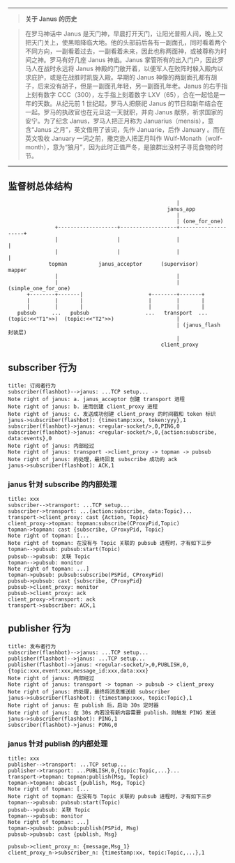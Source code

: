 
----------

> **关于 Janus 的历史**

> 在罗马神话中 Janus 是天门神，早晨打开天门，让阳光普照人间，晚上又把天门关上，使黑暗降临大地。他的头部前后各有一副面孔，同时看着两个不同方向，一副看着过去，一副看着未来，因此也称两面神，或被尊称为时间之神。罗马有好几座 Janus 神庙。Janus 掌管所有的出入门户，因此罗马人在战时永远将 Janus 神殿的门敞开着，以便军人在败阵时躲入殿内以求庇护，或是在战胜时凯旋入殿。早期的 Janus 神像的两副面孔都有胡子，后来没有胡子，但是一副面孔年轻，另一副面孔年老。Janus 的右手指上刻有数字 CCC（300），左手指上刻着数字 LXV（65），合在一起恰是一年的天数。从纪元前 1 世纪起，罗马人把祭祀 Janus 的节日和新年结合在一起。罗马的执政官也在元旦这一天就职，并向 Janus 献祭，祈求国家的安宁。为了纪念 Janus，罗马人把正月称为 Januarius（mensis），意含“Janus 之月”，英文借用了该词，先作 Januarie，后作 January 。而在英文吸收 January 一词之前，撒克逊人把正月叫作 Wulf-Monath（wolf-month），意为“狼月”，因为此时正值严冬，是狼群出没村子寻觅食物的时节。

----------

## 监督树总体结构



```
                                                      |
                                                   janus_app
                                                      |
                                                      | (one_for_one)
               +-------------------+------------------+--------------------+
               |                   |                  |                    |
               |                   |                  |                    |
             topman          janus_acceptor      (supervisor)            mapper
               |                                      |
               |                                      | (simple_one_for_one)
      +--------+-------|                     +--------+-------+
      |        |       |                     |        |       |
      |        |       |                     |        |       |
   pubsub     ...   pubsub                  ...   transport  ...
(topic:<<"T1">>)  (topic:<<"T2">>)                    |
                                                      | (janus_flash 封装层)
                                                      |
                                                 client_proxy

```

## subscriber 行为

```sequence
title: 订阅者行为
subscriber(flashbot)-->janus: ...TCP setup...
Note right of janus: a. janus_acceptor 创建 transport 进程
Note right of janus: b. 进而创建 client_proxy 进程
Note right of janus: c. 发送成功创建 client_proxy 的时间戳和 token 标识
janus->subscriber(flashbot): {timestamp:xxx, token:yyy},1
subscriber(flashbot)->janus: <regular-socket/>,0,PING,0
subscriber(flashbot)->janus: <regular-socket/>,0,{action:subscribe, data:events},0
Note right of janus: 内部经过 
Note right of janus: transport ->client_proxy -> topman -> pubsub
Note right of janus: 的处理，最终回复 subscribe 成功的 ack
janus->subscriber(flashbot): ACK,1
```


### janus 针对 subscribe 的内部处理

```sequence
title: xxx
subscriber-->transport: ...TCP setup...
subscriber->transport: ...{action:subscribe, data:Topic}...
transport->client_proxy: cast {Action, Topic}
client_proxy->topman: topman:subscribe(CProxyPid,Topic)
topman->topman: cast {subscribe, CProxyPid, Topic}
Note right of topman: [...
Note right of topman: 在没有与 Topic 关联的 pubsub 进程时，才有如下三步
topman-->pubsub: pubsub:start(Topic)
pubsub-->pubsub: 关联 Topic
topman-->pubsub: monitor
Note right of topman: ...] 
topman->pubsub: pubsub:subscribe(PSPid, CProxyPid)
pubsub->pubsub: cast {subscribe, CProxyPid}
pubsub->client_proxy: monitor
pubsub->client_proxy: ack
client_proxy->transport: ack
transport->subscriber: ACK,1
```




## publisher 行为

```sequence
title: 发布者行为
subscriber(flashbot)-->janus: ...TCP setup...
publisher(flashbot)-->janus: ...TCP setup...
publisher(flashbot)->janus: <regular-socket/>,0,PUBLISH,0,{topic:xxx,event:xxx,message_id:xxx,data:xxx}
Note right of janus: 内部经过
Note right of janus: transport -> topman -> pubsub -> client_proxy
Note right of janus: 的处理，最终将消息推送给 subscriber
janus->subscriber(flashbot): {timestamp:xxx, topic:Topic},1
Note right of janus: 在 publish 后，启动 30s 定时器
Note right of janus: 在 30s 内若没有新内容需要 publish，则触发 PING 发送
janus->subscriber(flashbot): PING,1
subscriber(flashbot)->janus: PONG,0
```


### janus 针对 publish 的内部处理

```sequence
title: xxx
publisher-->transport: ...TCP setup...
publisher->transport: ...PUBLISH,0,{topic:Topic,...}...
transport->topman: topman:publish(Msg, Topic)
topman->topman: abcast {publish, Msg, Topic}
Note right of topman: [...
Note right of topman: 在没有与 Topic 关联的 pubsub 进程时，才有如下三步
topman-->pubsub: pubsub:start(Topic)
pubsub-->pubsub: 关联 Topic
topman-->pubsub: monitor
Note right of topman: ...] 
topman->pubsub: pubsub:publish(PSPid, Msg)
pubsub->pubsub: cast {publish, Msg}

pubsub->client_proxy_n: {message,Msg_1}
client_proxy_n->subscriber_n: {timestamp:xx, topic:Topic,...},1


```